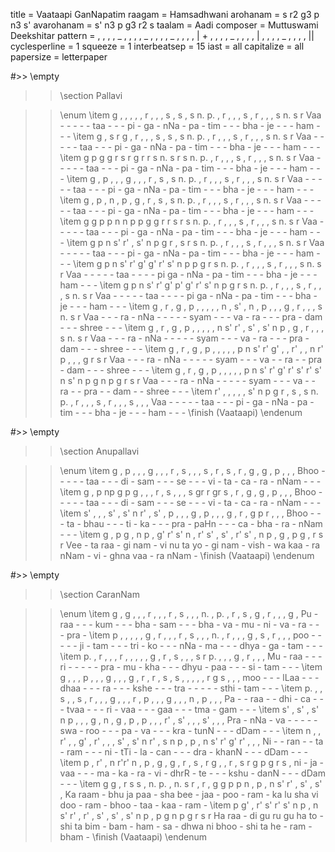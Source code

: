 title = Vaataapi GanNapatim
raagam = Hamsadhwani
arohanam = s r2 g3 p n3 s'
avarohanam = s' n3 p g3 r2 s
taalam = Aadi
composer = Muttuswami Deekshitar
pattern =  , , , , _ , , , , _ , , , , _ , , , , | + , , , , _ , , , , | , , , , _ , , , , ||
cyclesperline = 1
squeeze = 1
interbeatsep = 15
iast = all
capitalize = all
papersize = letterpaper

#>> \empty
>> \section Pallavi

>> \enum
>> \item
g , , ,         , , r ,         , , s ,         s , s n.        p. , r ,        , , s ,         r , , ,         s n. s r
Vaa - - -       - - taa -       - - pi -        ga - nNa -      pa - tim -      - - bha -       je - - -        ham - - -
>> \item
g , s r         g , r ,         , , s ,         s , s n.        p. , r ,        , , s ,         r , , ,         s n. s r
Vaa - - -       - - taa -       - - pi -        ga - nNa -      pa - tim -      - - bha -       je - - -        ham - - -
>> \item
g p g g         r s r g         r r s n.        s r s n.        p. , r ,        , , s ,         r , , ,         s n. s r
Vaa - - -       - - taa -       - - pi -        ga - nNa -      pa - tim -      - - bha -       je - - -        ham - - -
>> \item
g , p ,         , , g ,         , , r ,         s , s n.        p. , r ,        , , s ,         r , , ,         s n. s r
Vaa - - -       - - taa -       - - pi -        ga - nNa -      pa - tim -      - - bha -       je - - -        ham - - -
>> \item
g , p ,         n , p ,         g , r ,         s , s n.        p. , r ,        , , s ,         r , , ,         s n. s r
Vaa - - -       - - taa -       - - pi -        ga - nNa -      pa - tim -      - - bha -       je - - -        ham - - -
>> \item
g g p p         n n p p         g g r r         s r s n.        p. , r ,        , , s ,         r , , ,         s n. s r
Vaa - - -       - - taa -       - - pi -        ga - nNa -      pa - tim -      - - bha -       je - - -        ham - - -
>> \item
g p n s'        r' , s' n       p g r ,         s r s n.        p. , r ,        , , s ,         r , , ,         s n. s r
Vaa - - -       - - taa -       - - pi -        ga - nNa -      pa - tim -      - - bha -       je - - -        ham - - -
>> \item
g p n s'        r' g' g' r'     s' n p p        g r s n.        p. , r ,        , , s ,         r , , ,         s n. s r
Vaa - - -       - - taa -       - - - pi        ga - nNa -      pa - tim -      - - bha -       je - - -        ham - - -
>> \item
g p n s'        r' g' p' g'     r' s' n p       g r s n.        p. , r ,        , , s ,         r , , ,         s n. s r
Vaa - - -       - - taa -       - - - pi        ga - nNa -      pa - tim -      - - bha -       je - - -        ham - - -
>> \item
g , r ,         g , p ,         , , , ,         n , s' ,        n , p ,         , , g ,         r , , ,         s n. s r
Vaa - - -       ra - nNa -      - - - -         syam - - -      va - ra -       - - pra -       dam - - -       shree - - -
>> \item
g , r ,         g , p ,         , , , ,         n s' r' ,       s' , s' n       p , g ,         r , , ,         s n. s r
Vaa - - -       ra - nNa -      - - - -         syam - - -      va - ra -       - - pra -       dam - - -       shree - - -
>> \item
g , r ,         g , p ,         , , , ,         p n s' r'       g' , , r'       , , n r'        p , , ,         g r s r
Vaa - - -       ra - nNa -      - - - -         syam - - -      va - - ra       - - pra -       dam - - -       shree - - -
>> \item
g , r ,         g , p ,         , , , ,         p n s' r'       g' r' s' r'     s' n s' n       p g n p         g r s r
Vaa - - -       ra - nNa -      - - - -         syam - - -      va - - ra       - - pra -       - dam - -       shree - - -
>> \item
r' , , ,        , , s' n        p g r ,         s ,  s n.       p. , r ,        , , s ,         r , , ,         s , , ,
Vaa - - -       - - taa -       - - pi -        ga - nNa -      pa - tim -      - - bha -       je - - -        ham - - -
>> \finish (Vaataapi)
>> \endenum

#>> \empty
>> \section Anupallavi

>> \enum
>> \item
g , p ,         , , g ,         , , r ,         s , , ,         s , r ,         s , r ,         g , g ,         p , , ,
Bhoo - - -      - - taa -       - - di -        sam - - -       se - - -        vi - ta -       ca - ra -       nNam - - -
>> \item
g , p np        g p g ,         , , r ,         s , , ,         s gr r gr       s , r ,         g , g ,         p , , ,
Bhoo - - -      - - taa -       - - di -        sam - - -       se - - -        vi - ta -       ca - ra -       nNam - - -
>> \item
s' , , ,        s' , s' n       r' , s' ,       p , , ,         g , p ,         , , g ,         r , g p         r , , ,
Bhoo - - -      ta - bhau -     - - ti -        ka - - -        pra - paHn -    - - ca -        bha - ra -      nNam - - -
>> \item
g , p g         , n p ,         g' r' s' n      , r' s' ,       s' , r' s'      , n p ,         g , p g         , r s r
Vee - ta raa    - gi nam -      vi nu ta yo     - gi nam -      vish - wa kaa   - ra nNam -     vi - ghna vaa   - ra nNam -
>> \finish (Vaataapi)
>> \endenum

#>> \empty
>> \section CaranNam

>> \enum
>> \item
g , g ,         , , r ,         , , r ,         s , , ,         n. , p. ,       r , s ,         g , r ,         , , g ,
Pu - raa -      - - kum -       - - bha -       sam - - -       bha - va -      mu - ni -       va - ra -       - - pra -
>> \item
p , , ,         , , g ,         r , , ,         r , s ,         , , n. ,        r , , ,         g , s ,         r , , ,
poo - - -       - - ji -        tam - - -       tri - ko -      - - nNa -       ma - - -        dhya - ga -     tam - - -
>> \item
p. , r ,        , , r ,         , , , ,         g , r ,         s , , ,         s r p. ,        , , g ,         r , , ,
Mu - raa -      - - ri -        - - - -         pra - mu -      kha - - -       dhyu - paa -    - - si -        tam - - -
>> \item
g , , ,         p , , ,         g , , ,         g , r ,         r , s ,         s , , ,         , , r g         s , , ,
moo - - -       lLaa - - -      dhaa - - -      ra - - -        kshe - - -      tra - - -       - - sthi -      tam - - -
>> \item
p. , , s        , , s ,         r , , ,         g , , ,         r , p ,         , , g ,         , , n ,         p , , ,
Pa - - raa      - - dhi -       ca - - -        tvaa - - -      ri - vaa -      - - gaa -       - - tma -       gam - - -
>> \item
s' , s' ,       s' n p ,        , , g ,         n , g ,         p , p ,         , , r' ,        s' , , ,        s' , , ,
Pra - nNa -     va - - -        - - swa -       roo - - -       pa - va -       - - kra -       tunN - - -      dDam - - -
>> \item
n , , r'        , , g' ,        r' , , ,        s' , s' n       r' , s n        p , p ,         n s' r' g'      r' , , ,
Ni - - ran      - - ta -        ram - - -       ni - tTi -      la - can -      - - dra -       khanN - - -     dDam - - -
>> \item
p , r' ,        n r'r' n ,      p , g ,         g , r ,         s , r g         , , r ,         s r g p         g r s ,
ni - ja -       vaa - - -       ma - ka -       ra - vi -       dhrR - te -     - - kshu -      danN - - -      dDam - - -
>> \item
g g , r         s s , n.        p. , n. s       r , r ,         g g p p         n , p ,         n s' r' ,       s' , s' ,
Ka raam - bhu   ja paa - sha    bee - jaa -     poo - ram -     ka lu sha vi    doo - ram -     bhoo - taa -    kaa - ram -
>> \item
p g' , r'       s' r' s' n      p , n s'        r' , r' ,       s' , s' ,       s' n p ,        p g n p         g r s r
Ha raa - di     gu ru gu ha     to - shi ta     bim - bam -     ham - sa -      dhwa ni bhoo -  shi ta he -     ram - bham -
>> \finish (Vaataapi)
>> \endenum
